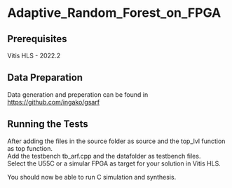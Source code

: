 # Adaptive_Random_Forest_on_FPGA
## Prerequisites
Vitis HLS - 2022.2 

## Data Preparation
Data generation and preperation can be found in https://github.com/ingako/gsarf

## Running the Tests
After adding the files in the source folder as source and the top_lvl function as top function.  
Add the testbench tb_arf.cpp and the datafolder as testbench files.  
Select the U55C or a simular FPGA as target for your solution in Vitis HLS.

You should now be able to run C simulation and synthesis.
